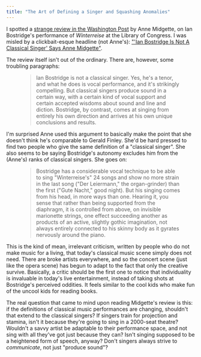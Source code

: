 ```yaml
---
title: "The Art of Defining a Singer and Squashing Anomalies"
---
```


<p>
	I spotted a <a href="http://www.washingtonpost.com/entertainment/music/tenor-ian-bostridge-performs-a-compelling-rendition-of-winterreise/2015/02/08/643ae528-afae-11e4-886b-c22184f27c35_story.html" target="_blank">strange review in the Washington Post</a> by Anne Midgette, on Ian Bostridge's performance of <em>Winterreise</em> at the Library of Congress. I was misled by a clickbait-esque headline (not Anne's): <a href="http://www.artsjournal.com/2015/02/ian-bostridge-is-not-a-classical-singer-says-anne-midgette.html" target="_blank">"'Ian Bostridge Is Not A Classical Singer' Says Anne Midgette"</a>.
</p>
<p>
	The review itself isn't out of the ordinary. There are, however, some troubling paragraphs:
</p>
<figure data-type="quote">
<blockquote>
	Ian Bostridge is not a classical singer. Yes, he's a tenor, and what he does is vocal performance, and it's strikingly compelling. But classical singers produce sound in a certain way, with a certain kind of vocal support and certain accepted wisdoms about sound and line and diction. Bostridge, by contrast, comes at singing from entirely his own direction and arrives at his own unique conclusions and results.<br>
	
</blockquote>
</figure>
<p>
	I'm surprised Anne used this argument to basically make the point that she doesn't think he's comparable to Gerald Finley. She'd be hard pressed to find two people who give the same definition of a "classical singer". She also seems to be saying Bostridge's autonomy excludes him from the (Anne's) ranks of classical singers. She goes on:
</p>
<figure data-type="quote">
<blockquote>
	Bostridge has a considerable vocal technique to be able to sing "Winterreise's" 24 songs and show no more strain in the last song ("Der Leiermann," the organ-grinder) than the first ("Gute Nacht," good night). But his singing comes from his head, in more ways than one. Hearing it, you sense that rather than being supported from the diaphragm, it is controlled from above, on invisible marionette strings, one effect succeeding another as products of an active, slightly gothic imagination, not always entirely connected to his skinny body as it gyrates nervously around the piano.<br>
	
</blockquote>
</figure>
<p>
	This is the kind of mean, irrelevant criticism, written by people who do not make music for a living, that today's classical music scene simply does not need. There are broke artists everywhere, and so the concert scene (just like the opera scene) has begun to adapt to the fact that only the creative survive. Basically, a critic should be the first one to notice that individuality is invaluable in today's live entertainment, instead of taking shots at Bostridge's perceived oddities. It feels similar to the cool kids who make fun of the uncool kids for reading books.
</p>
<p>
	The real question that came to mind upon reading Midgette's review is this: if the definitions of classical music performances are changing, shouldn't that extend to the classical singers? If singers train for projection and stamina, isn't it because they're going to sing in a 2000-seat theatre? Wouldn't a savvy artist be adaptable to their performance space, and not sing with all they've got just because they can? Isn't singing supposed to be a heightened form of speech, anyway? Don't singers always strive to <em>communicate</em>, not just "produce sound"?
</p>
